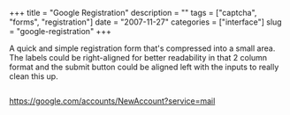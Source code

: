 +++
title = "Google Registration"
description = ""
tags = ["captcha", "forms", "registration"]
date = "2007-11-27"
categories = ["interface"]
slug = "google-registration"
+++


<p>A quick and simple registration form that's compressed into a small area. The labels could be right-aligned for better readability in that 2 column format and the submit button could be aligned left with the inputs to really clean this up.</p>
<div id="screens-full" class="clear"><div class="fullimg clear"><a href="//media.konigi.com/interface/google-registration-1.png" class="group" rel="group" title="1. "><img src="//media.konigi.com/interface/google-registration-1.png" alt="" class="img-responsive"></a></div></div>        
<p><a href="https://google.com/accounts/NewAccount?service=mail">https://google.com/accounts/NewAccount?service=mail</a></p>


